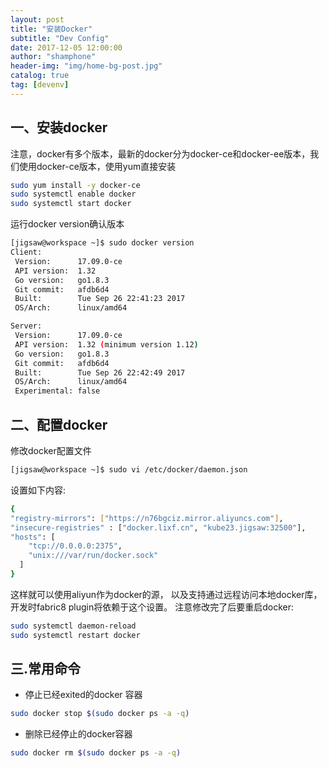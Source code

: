 ```yaml
---
layout: post
title: "安装Docker"
subtitle: "Dev Config"
date: 2017-12-05 12:00:00
author: "shamphone"
header-img: "img/home-bg-post.jpg"
catalog: true
tag: [devenv]
---
```


## 一、安装docker

注意，docker有多个版本，最新的docker分为docker-ce和docker-ee版本，我们使用docker-ce版本，使用yum直接安装

```bash
sudo yum install -y docker-ce 
sudo systemctl enable docker 
sudo systemctl start docker
```
运行docker version确认版本

```bash
[jigsaw@workspace ~]$ sudo docker version
Client:
 Version:      17.09.0-ce
 API version:  1.32
 Go version:   go1.8.3
 Git commit:   afdb6d4
 Built:        Tue Sep 26 22:41:23 2017
 OS/Arch:      linux/amd64

Server:
 Version:      17.09.0-ce
 API version:  1.32 (minimum version 1.12)
 Go version:   go1.8.3
 Git commit:   afdb6d4
 Built:        Tue Sep 26 22:42:49 2017
 OS/Arch:      linux/amd64
 Experimental: false
```

## 二、配置docker

修改docker配置文件
```bash
[jigsaw@workspace ~]$ sudo vi /etc/docker/daemon.json
```
设置如下内容:

```bash
{
"registry-mirrors": ["https://n76bgciz.mirror.aliyuncs.com"],
"insecure-registries" : ["docker.lixf.cn", "kube23.jigsaw:32500"],
"hosts": [
    "tcp://0.0.0.0:2375",
    "unix:///var/run/docker.sock"
  ]
}

```

这样就可以使用aliyun作为docker的源， 以及支持通过远程访问本地docker库，开发时fabric8 plugin将依赖于这个设置。 
注意修改完了后要重启docker:

```bash
sudo systemctl daemon-reload 
sudo systemctl restart docker
```


## 三.常用命令

- 停止已经exited的docker 容器
```bash
sudo docker stop $(sudo docker ps -a -q)
```

- 删除已经停止的docker容器
```bash
sudo docker rm $(sudo docker ps -a -q)
```
